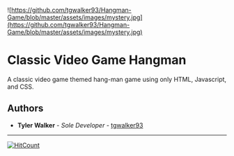 ![https://github.com/tgwalker93/Hangman-Game/blob/master/assets/images/mystery.jpg](https://github.com/tgwalker93/Hangman-Game/blob/master/assets/images/mystery.jpg)

# Classic Video Game Hangman
A classic video game themed hang-man game using only HTML, Javascript, and CSS.


## Authors

* **Tyler Walker** - *Sole Developer* - [tgwalker93](https://github.com/tgwalker93)


---


[![HitCount](http://hits.dwyl.io/tgwalker93/Hangman-Game.svg)](http://hits.dwyl.io/tgwalker93/Hangman-Game)